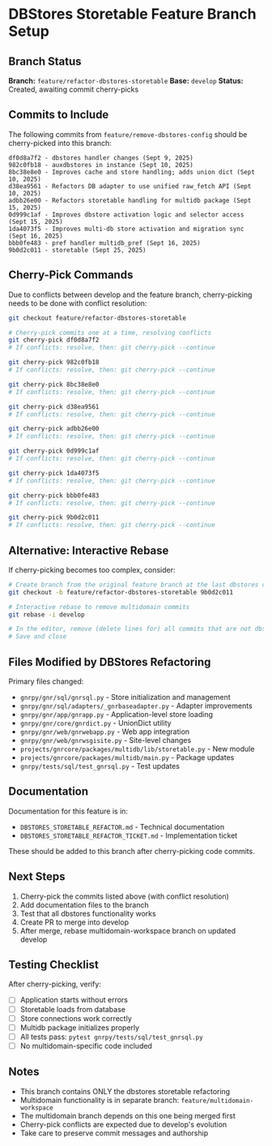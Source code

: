 # DBStores Storetable Feature Branch Setup

## Branch Status

**Branch:** `feature/refactor-dbstores-storetable`
**Base:** `develop`
**Status:** Created, awaiting commit cherry-picks

## Commits to Include

The following commits from `feature/remove-dbstores-config` should be cherry-picked into this branch:

```
df0d8a7f2 - dbstores handler changes (Sept 9, 2025)
982c0fb18 - auxdbstores in instance (Sept 10, 2025)
8bc38e8e0 - Improves cache and store handling; adds union dict (Sept 10, 2025)
d38ea9561 - Refactors DB adapter to use unified raw_fetch API (Sept 10, 2025)
adbb26e00 - Refactors storetable handling for multidb package (Sept 15, 2025)
0d999c1af - Improves dbstore activation logic and selector access (Sept 15, 2025)
1da4073f5 - Improves multi-db store activation and migration sync (Sept 16, 2025)
bbb0fe483 - pref handler multidb_pref (Sept 16, 2025)
9b0d2c011 - storetable (Sept 25, 2025)
```

## Cherry-Pick Commands

Due to conflicts between develop and the feature branch, cherry-picking needs to be done with conflict resolution:

```bash
git checkout feature/refactor-dbstores-storetable

# Cherry-pick commits one at a time, resolving conflicts
git cherry-pick df0d8a7f2
# If conflicts: resolve, then: git cherry-pick --continue

git cherry-pick 982c0fb18
# If conflicts: resolve, then: git cherry-pick --continue

git cherry-pick 8bc38e8e0
# If conflicts: resolve, then: git cherry-pick --continue

git cherry-pick d38ea9561
# If conflicts: resolve, then: git cherry-pick --continue

git cherry-pick adbb26e00
# If conflicts: resolve, then: git cherry-pick --continue

git cherry-pick 0d999c1af
# If conflicts: resolve, then: git cherry-pick --continue

git cherry-pick 1da4073f5
# If conflicts: resolve, then: git cherry-pick --continue

git cherry-pick bbb0fe483
# If conflicts: resolve, then: git cherry-pick --continue

git cherry-pick 9b0d2c011
# If conflicts: resolve, then: git cherry-pick --continue
```

## Alternative: Interactive Rebase

If cherry-picking becomes too complex, consider:

```bash
# Create branch from the original feature branch at the last dbstores commit
git checkout -b feature/refactor-dbstores-storetable 9b0d2c011

# Interactive rebase to remove multidomain commits
git rebase -i develop

# In the editor, remove (delete lines for) all commits that are not dbstores-related
# Save and close
```

## Files Modified by DBStores Refactoring

Primary files changed:
- `gnrpy/gnr/sql/gnrsql.py` - Store initialization and management
- `gnrpy/gnr/sql/adapters/_gnrbaseadapter.py` - Adapter improvements
- `gnrpy/gnr/app/gnrapp.py` - Application-level store loading
- `gnrpy/gnr/core/gnrdict.py` - UnionDict utility
- `gnrpy/gnr/web/gnrwebapp.py` - Web app integration
- `gnrpy/gnr/web/gnrwsgisite.py` - Site-level changes
- `projects/gnrcore/packages/multidb/lib/storetable.py` - New module
- `projects/gnrcore/packages/multidb/main.py` - Package updates
- `gnrpy/tests/sql/test_gnrsql.py` - Test updates

## Documentation

Documentation for this feature is in:
- `DBSTORES_STORETABLE_REFACTOR.md` - Technical documentation
- `DBSTORES_STORETABLE_REFACTOR_TICKET.md` - Implementation ticket

These should be added to this branch after cherry-picking code commits.

## Next Steps

1. Cherry-pick the commits listed above (with conflict resolution)
2. Add documentation files to the branch
3. Test that all dbstores functionality works
4. Create PR to merge into develop
5. After merge, rebase multidomain-workspace branch on updated develop

## Testing Checklist

After cherry-picking, verify:
- [ ] Application starts without errors
- [ ] Storetable loads from database
- [ ] Store connections work correctly
- [ ] Multidb package initializes properly
- [ ] All tests pass: `pytest gnrpy/tests/sql/test_gnrsql.py`
- [ ] No multidomain-specific code included

## Notes

- This branch contains ONLY the dbstores storetable refactoring
- Multidomain functionality is in separate branch: `feature/multidomain-workspace`
- The multidomain branch depends on this one being merged first
- Cherry-pick conflicts are expected due to develop's evolution
- Take care to preserve commit messages and authorship
